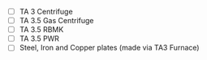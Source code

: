 - [ ] TA 3 Centrifuge
- [ ] TA 3.5 Gas Centrifuge
- [ ] TA 3.5 RBMK
- [ ] TA 3.5 PWR
- [ ] Steel, Iron and Copper plates (made via TA3 Furnace)